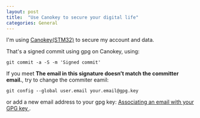 ```yaml
---
layout: post
title:  "Use Canokey to secure your digital life"
categories: General
---
```


I'm using [Canokey(STM32)](https://github.com/canokeys/canokey-stm32) to secure my account and data.

That's a signed commit using gpg on Canokey, using:
```
git commit -a -S -m 'Signed commit'
```
If you meet **The email in this signature doesn’t match the committer email.**, try to change the commiter eamil:
```
git config --global user.email your.email@gpg.key
```
or add a new email address to your gpg key: [Associating an email with your GPG key
](https://docs.github.com/en/github/authenticating-to-github/associating-an-email-with-your-gpg-key).